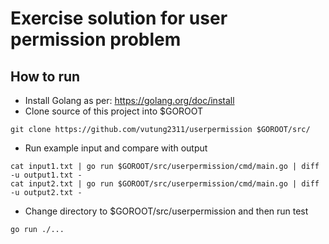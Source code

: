 # Exercise solution for user permission problem

## How to run
* Install Golang as per: https://golang.org/doc/install
* Clone source of this project into $GOROOT
```
git clone https://github.com/vutung2311/userpermission $GOROOT/src/
```
* Run example input and compare with output
```
cat input1.txt | go run $GOROOT/src/userpermission/cmd/main.go | diff -u output1.txt -
cat input2.txt | go run $GOROOT/src/userpermission/cmd/main.go | diff -u output2.txt -
```
* Change directory to $GOROOT/src/userpermission and then run test
```
go run ./...
```